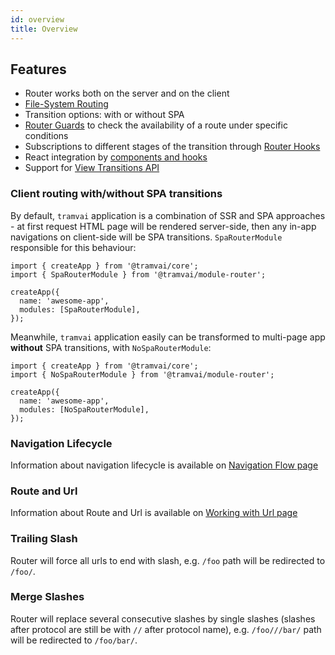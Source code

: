 ```yaml
---
id: overview
title: Overview
---
```


## Features

- Router works both on the server and on the client
- [File-System Routing](03-features/03-pages.md#file-system-routing)
- Transition options: with or without SPA
- [Router Guards](03-features/07-routing/05-hooks-and-guards.md) to check the availability of a route under specific conditions
- Subscriptions to different stages of the transition through [Router Hooks](03-features/07-routing/05-hooks-and-guards.md)
- React integration by [components and hooks](03-features/07-routing/04-links-and-navigation.md)
- Support for [View Transitions API](03-features/07-routing/11-view-transitions.md)

### Client routing with/without SPA transitions

By default, `tramvai` application is a combination of SSR and SPA approaches - at first request HTML page will be rendered server-side, then any in-app navigations on client-side will be SPA transitions. `SpaRouterModule` responsible for this behaviour:

```tsx
import { createApp } from '@tramvai/core';
import { SpaRouterModule } from '@tramvai/module-router';

createApp({
  name: 'awesome-app',
  modules: [SpaRouterModule],
});
```

Meanwhile, `tramvai` application easily can be transformed to multi-page app **without** SPA transitions, with `NoSpaRouterModule`:

```tsx
import { createApp } from '@tramvai/core';
import { NoSpaRouterModule } from '@tramvai/module-router';

createApp({
  name: 'awesome-app',
  modules: [NoSpaRouterModule],
});
```

### Navigation Lifecycle

Information about navigation lifecycle is available on [Navigation Flow page](03-features/07-routing/02-navigation-flow.md)

### Route and Url

Information about Route and Url is available on [Working with Url page](03-features/07-routing/03-working-with-url.md)

### Trailing Slash

Router will force all urls to end with slash, e.g. `/foo` path will be redirected to `/foo/`.

### Merge Slashes

Router will replace several consecutive slashes by single slashes (slashes after protocol are still be with `//` after protocol name), e.g. `/foo///bar/` path will be redirected to `/foo/bar/`.
